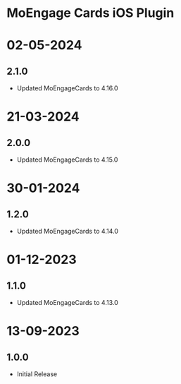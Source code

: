 # MoEngage Cards iOS Plugin

# 02-05-2024

## 2.1.0
- Updated MoEngageCards to 4.16.0

# 21-03-2024

## 2.0.0
- Updated MoEngageCards to 4.15.0

# 30-01-2024

## 1.2.0
- Updated MoEngageCards to 4.14.0

# 01-12-2023

## 1.1.0
- Updated MoEngageCards to 4.13.0

# 13-09-2023

## 1.0.0
- Initial Release